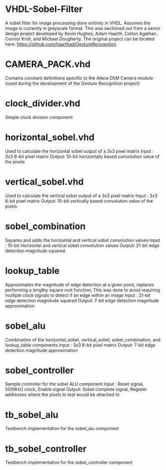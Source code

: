 # VHDL-Sobel-Filter
A sobel filter for image processing done entirely in VHDL. Assumes the image is currently in greyscale format. This was sectioned out from a senior design project developed by Kevin Hughes, Adam Haarth, Colton Agathan, Connor Kroll, and Michael Dougherty. The original project can be located here: https://github.com/haarthad/GestureRecognition

# CAMERA_PACK.vhd
Contains constant definitions specific to the Altera D5M Camera module (used during the development of the Gesture Recognition project)

# clock_divider.vhd
Simple clock division component

# horizontal_sobel.vhd
Used to calculate the horizontal sobel output of a 3x3 pixel matrix
  Input : 3x3 8-bit pixel matrix
  Output: 10-bit horizontally based convolution value of the pixels 

# vertical_sobel.vhd
Used to calculate the vertical sobel output of a 3x3 pixel matrix
  Input : 3x3 8-bit pixel matrix
  Output: 10-bit vertically based convolution value of the pixels
  
# sobel_combination
Squares and adds the horizontal and vertical sobel convolution values
  Input : 10-bit Horizontal and vertical sobel convolution values
  Output: 21-bit edge detection magnitude squared

# lookup_table
Approximates the magnitude of edge detection at a given point, replaces performing a lengthy square root function; This was done to avoid requiring multiple clock signals to detect if an edge within an image
  Input : 21-bit edge detection magnitude squared
  Output: 7-bit edge detection magnitude approximation
  
# sobel_alu
Combination of the horizontal_sobel, vertical_sobel, sobel_combination, and lookup_table components
  Input : 3x3 8-bit pixel matrix
  Output: 7-bit edge detection magnitude approximation
  
# sobel_controller
Sample controller for the sobel ALU component
  Input : Reset signal, 50[MHz] clock, Enable signal
  Output: Sobel complete signal, Register addresses where the pixels to test would be attached to
  
# tb_sobel_alu
Testbench implementation for the sobel_alu component

# tb_sobel_controller
Testbench implementation for the sobel_controller component
